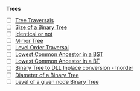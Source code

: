 **Trees**
- [ ] [Tree Traversals](https://youtu.be/UqrqzRPJElk)
- [ ] [Size of a Binary Tree](https://youtu.be/T8KyS9JZpCU)
- [ ] [Identical or not](https://youtu.be/oxgOo4vT4CI)
- [ ] [Mirror Tree](https://youtu.be/bW4EdiMm05M)
- [ ] [Level Order Traversal](https://youtu.be/c5IwTf1h3Nc)
- [ ] [Lowest Common Ancestor in a BST](https://youtu.be/fd_wVjtItIY)
- [ ] [Lowest Common Ancestor in a BT](https://youtu.be/b0eZmFKHI1s)
- [ ] [Binary Tree to DLL Inplace conversion - Inorder](https://youtu.be/jE1LFxa-Uaw)
- [ ] [Diameter of a Binary Tree](https://youtu.be/_gd5x2EjYgk)
- [ ] [Level of a given node Binary Tree](https://youtu.be/Wq3wnxq_hpQ)